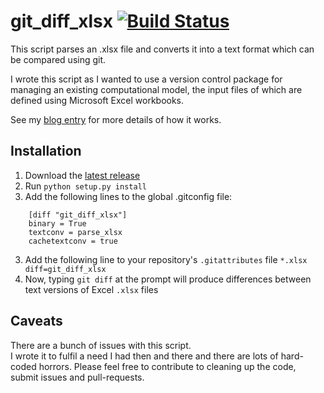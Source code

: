 # git_diff_xlsx  [![Build Status](https://travis-ci.org/willu47/git_diff_xlsx.svg?branch=develop)](https://travis-ci.org/willu47/git_diff_xlsx)


This script parses an .xlsx file and converts it into a text format which can be compared using git.

I wrote this script as I wanted to use a version control package for managing an existing computational model,
the input files of which are defined using Microsoft Excel workbooks.

See my [blog entry](https://wiki.ucl.ac.uk/x/P7MpAg) for more details of how it works.

## Installation

1. Download the [latest release](https://github.com/willu47/git_diff_xlsx/releases)
1. Run `python setup.py install`
2. Add the following lines to the global .gitconfig file:

```
    [diff "git_diff_xlsx"]
    binary = True
    textconv = parse_xlsx
    cachetextconv = true
```

3. Add the following line to your repository's `.gitattributes` file
    `*.xlsx diff=git_diff_xlsx`
4. Now, typing `git diff` at the prompt will produce differences between
text versions of Excel `.xlsx` files

## Caveats

There are a bunch of issues with this script.  
I wrote it to fulfil a need I had then and there and there are lots of hard-coded horrors.
Please feel free to contribute to cleaning up the code, submit issues and pull-requests.
